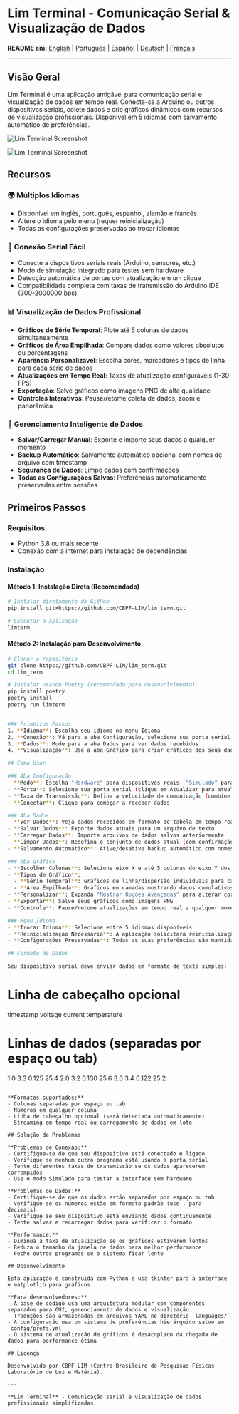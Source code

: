 # Lim Terminal - Comunicação Serial & Visualização de Dados

**README em:** [English](../README.md) | [Português](README_pt-br.md) | [Español](README_es.md) | [Deutsch](README_de.md) | [Français](README_fr.md)

---

## Visão Geral

Lim Terminal é uma aplicação amigável para comunicação serial e visualização de dados em tempo real. Conecte-se a Arduino ou outros dispositivos seriais, colete dados e crie gráficos dinâmicos com recursos de visualização profissionais. Disponível em 5 idiomas com salvamento automático de preferências.

![Lim Terminal Screenshot](shot.png)

![Lim Terminal Screenshot](shot_stacked.png)

## Recursos

### 🌍 **Múltiplos Idiomas**
- Disponível em inglês, português, espanhol, alemão e francês
- Altere o idioma pelo menu (requer reinicialização)
- Todas as configurações preservadas ao trocar idiomas

### 📡 **Conexão Serial Fácil**
- Conecte a dispositivos seriais reais (Arduino, sensores, etc.)
- Modo de simulação integrado para testes sem hardware
- Detecção automática de portas com atualização em um clique
- Compatibilidade completa com taxas de transmissão do Arduino IDE (300-2000000 bps)

### 📊 **Visualização de Dados Profissional**
- **Gráficos de Série Temporal**: Plote até 5 colunas de dados simultaneamente
- **Gráficos de Área Empilhada**: Compare dados como valores absolutos ou porcentagens
- **Aparência Personalizável**: Escolha cores, marcadores e tipos de linha para cada série de dados
- **Atualizações em Tempo Real**: Taxas de atualização configuráveis (1-30 FPS)
- **Exportação**: Salve gráficos como imagens PNG de alta qualidade
- **Controles Interativos**: Pause/retome coleta de dados, zoom e panorâmica

### 💾 **Gerenciamento Inteligente de Dados**
- **Salvar/Carregar Manual**: Exporte e importe seus dados a qualquer momento
- **Backup Automático**: Salvamento automático opcional com nomes de arquivo com timestamp
- **Segurança de Dados**: Limpe dados com confirmações
- **Todas as Configurações Salvas**: Preferências automaticamente preservadas entre sessões

## Primeiros Passos

### Requisitos
- Python 3.8 ou mais recente
- Conexão com a internet para instalação de dependências

### Instalação

#### Método 1: Instalação Direta (Recomendado)
```bash
# Instalar diretamente do GitHub
pip install git+https://github.com/CBPF-LIM/lim_term.git

# Executar a aplicação
limterm
```

#### Método 2: Instalação para Desenvolvimento
```bash
# Clonar o repositório
git clone https://github.com/CBPF-LIM/lim_term.git
cd lim_term

# Instalar usando Poetry (recomendado para desenvolvimento)
pip install poetry
poetry install
poetry run limterm


### Primeiros Passos
1. **Idioma**: Escolha seu idioma no menu Idioma
2. **Conexão**: Vá para a aba Configuração, selecione sua porta serial e taxa de transmissão
3. **Dados**: Mude para a aba Dados para ver dados recebidos
4. **Visualização**: Use a aba Gráfico para criar gráficos dos seus dados

## Como Usar

### Aba Configuração
- **Modo**: Escolha "Hardware" para dispositivos reais, "Simulado" para testes
- **Porta**: Selecione sua porta serial (clique em Atualizar para atualizar a lista)
- **Taxa de Transmissão**: Defina a velocidade de comunicação (combine com as configurações do seu dispositivo)
- **Conectar**: Clique para começar a receber dados

### Aba Dados
- **Ver Dados**: Veja dados recebidos em formato de tabela em tempo real
- **Salvar Dados**: Exporte dados atuais para um arquivo de texto
- **Carregar Dados**: Importe arquivos de dados salvos anteriormente
- **Limpar Dados**: Redefina o conjunto de dados atual (com confirmação)
- **Salvamento Automático**: Ative/desative backup automático com nomes de arquivo com timestamp

### Aba Gráfico
- **Escolher Colunas**: Selecione eixo X e até 5 colunas do eixo Y dos seus dados
- **Tipos de Gráfico**:
  - **Série Temporal**: Gráficos de linha/dispersão individuais para cada série de dados
  - **Área Empilhada**: Gráficos em camadas mostrando dados cumulativos ou porcentagens
- **Personalizar**: Expanda "Mostrar Opções Avançadas" para alterar cores, marcadores, taxa de atualização
- **Exportar**: Salve seus gráficos como imagens PNG
- **Controle**: Pause/retome atualizações em tempo real a qualquer momento

### Menu Idioma
- **Trocar Idioma**: Selecione entre 5 idiomas disponíveis
- **Reinicialização Necessária**: A aplicação solicitará reinicialização para mudança de idioma
- **Configurações Preservadas**: Todas as suas preferências são mantidas ao trocar idiomas

## Formato de Dados

Seu dispositivo serial deve enviar dados em formato de texto simples:

```
# Linha de cabeçalho opcional
timestamp voltage current temperature

# Linhas de dados (separadas por espaço ou tab)
1.0 3.3 0.125 25.4
2.0 3.2 0.130 25.6
3.0 3.4 0.122 25.2
```

**Formatos suportados:**
- Colunas separadas por espaço ou tab
- Números em qualquer coluna
- Linha de cabeçalho opcional (será detectada automaticamente)
- Streaming em tempo real ou carregamento de dados em lote

## Solução de Problemas

**Problemas de Conexão:**
- Certifique-se de que seu dispositivo está conectado e ligado
- Verifique se nenhum outro programa está usando a porta serial
- Tente diferentes taxas de transmissão se os dados aparecerem corrompidos
- Use o modo Simulado para testar a interface sem hardware

**Problemas de Dados:**
- Certifique-se de que os dados estão separados por espaço ou tab
- Verifique se os números estão em formato padrão (use . para decimais)
- Verifique se seu dispositivo está enviando dados continuamente
- Tente salvar e recarregar dados para verificar o formato

**Performance:**
- Diminua a taxa de atualização se os gráficos estiverem lentos
- Reduza o tamanho da janela de dados para melhor performance
- Feche outros programas se o sistema ficar lento

## Desenvolvimento

Esta aplicação é construída com Python e usa tkinter para a interface e matplotlib para gráficos.

**Para desenvolvedores:**
- A base de código usa uma arquitetura modular com componentes separados para GUI, gerenciamento de dados e visualização
- Traduções são armazenadas em arquivos YAML no diretório `languages/`
- A configuração usa um sistema de preferências hierárquico salvo em `config/prefs.yml`
- O sistema de atualização de gráficos é desacoplado da chegada de dados para performance ótima

## Licença

Desenvolvido por CBPF-LIM (Centro Brasileiro de Pesquisas Físicas - Laboratório de Luz e Matéria).

---

**Lim Terminal** - Comunicação serial e visualização de dados profissionais simplificadas.
